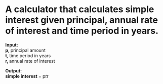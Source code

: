 # <b> A calculator that calculates simple interest given principal, annual rate of interest and time period in years. </b>

<b> Input: </b> <br>
   <b> p, </b> principal amount <br>
   <b> t, </b> time period in years <br>
   <b> r, </b> annual rate of interest <br>
   
<b> Output: </b> <br>
   <b> simple interest </b> = p*t*r <br>
